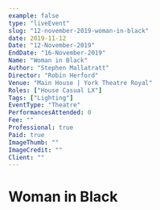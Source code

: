 ```yaml
---
example: false
type: "liveEvent"
slug: "12-november-2019-woman-in-black"
date: 2019-11-12
Date: "12-November-2019"
EndDate: "16-November-2019"
Name: "Woman in Black"
Author: "Stephen Mallatratt"
Director: "Robin Herford"
Venue: "Main House | York Theatre Royal"
Roles: ["House Casual LX"]
Tags: ["Lighting"]
EventType: "Theatre"
PerformancesAttended: 0
Fee: ""
Professional: true
Paid: true
ImageThumb: ""
ImageCredit: ""
Client: ""
---
```


# Woman in Black

